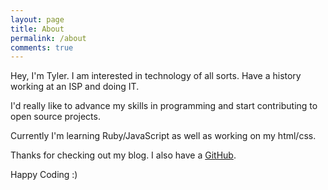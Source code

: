 ```yaml
---
layout: page
title: About 
permalink: /about
comments: true
---
```




Hey, I'm Tyler. I am interested in technology of all sorts. Have a history working at an ISP and doing IT.

I'd really like to advance my skills in programming and start contributing to open source projects.

Currently I'm learning Ruby/JavaScript as well as working on my html/css.

Thanks for checking out my blog. I also have a [GitHub](https://github.com/UnclassedPenguin).

Happy Coding :)

